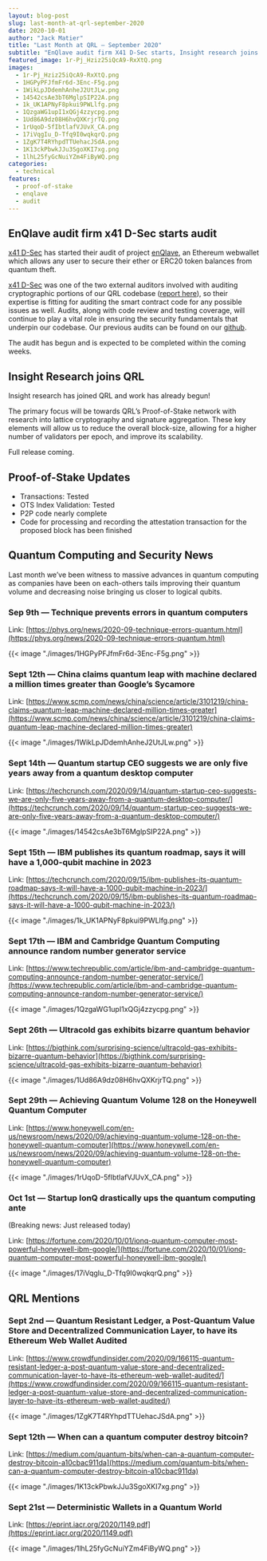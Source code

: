 ```yaml
---
layout: blog-post
slug: last-month-at-qrl-september-2020
date: 2020-10-01
author: "Jack Matier"
title: "Last Month at QRL — September 2020"
subtitle: "EnQlave audit firm X41 D-Sec starts, Insight research joins QRL, Proof-of-Stake Update, Quantum computing/security news, and QRL Mentions"
featured_image: 1r-Pj_Hziz25iQcA9-RxXtQ.png
images:
  - 1r-Pj_Hziz25iQcA9-RxXtQ.png
  - 1HGPyPFJfmFr6d-3Enc-F5g.png
  - 1WikLpJDdemhAnheJ2UtJLw.png
  - 14542csAe3bT6MglpSIP22A.png
  - 1k_UK1APNyF8pkui9PWLlfg.png
  - 1QzgaWG1upI1xQGj4zzycpg.png
  - 1Ud86A9dz08H6hvQXKrjrTQ.png
  - 1rUqoD-5fIbtlafVJUvX_CA.png
  - 17iVqgIu_D-Tfq9I0wqkqrQ.png
  - 1ZgK7T4RYhpdTTUehacJSdA.png
  - 1K13ckPbwkJJu3SgoXKI7xg.png
  - 1lhL25fyGcNuiYZm4FiByWQ.png
categories:
  - technical
features:
  - proof-of-stake
  - enqlave
  - audit
---
```


## EnQlave audit firm x41 D-Sec starts audit

[x41 D-Sec](https://www.x41-dsec.de/) has started their audit of project [enQlave](https://enqlave.io/), an Ethereum webwallet which allows any user to secure their ether or ERC20 token balances from quantum theft.

[x41 D-Sec](https://www.x41-dsec.de/) was one of the two external auditors involved with auditing cryptographic portions of our QRL codebase ([report here](https://github.com/theQRL/audits/blob/master/X41-theQRL-Review-2018-Final-Report.pdf)), so their expertise is fitting for auditing the smart contract code for any possible issues as well. Audits, along with code review and testing coverage, will continue to play a vital role in ensuring the security fundamentals that underpin our codebase. Our previous audits can be found on our [github](https://github.com/theQRL/audits).

The audit has begun and is expected to be completed within the coming weeks.

## Insight Research joins QRL

Insight research has joined QRL and work has already begun!

The primary focus will be towards QRL’s Proof-of-Stake network with research into lattice cryptography and signature aggregation. These key elements will allow us to reduce the overall block-size, allowing for a higher number of validators per epoch, and improve its scalability.

Full release coming.

## Proof-of-Stake Updates

* Transactions: Tested
* OTS Index Validation: Tested
* P2P code nearly complete
* Code for processing and recording the attestation transaction for the proposed block has been finished

## Quantum Computing and Security News

Last month we’ve been witness to massive advances in quantum computing as companies have been on each-others tails improving their quantum volume and decreasing noise bringing us closer to logical qubits.

### Sep 9th — Technique prevents errors in quantum computers

Link: [https://phys.org/news/2020-09-technique-errors-quantum.html](https://phys.org/news/2020-09-technique-errors-quantum.html)

{{< image "./images/1HGPyPFJfmFr6d-3Enc-F5g.png" >}}

### Sept 12th — China claims quantum leap with machine declared a million times greater than Google’s Sycamore

Link: [https://www.scmp.com/news/china/science/article/3101219/china-claims-quantum-leap-machine-declared-million-times-greater](https://www.scmp.com/news/china/science/article/3101219/china-claims-quantum-leap-machine-declared-million-times-greater)

{{< image "./images/1WikLpJDdemhAnheJ2UtJLw.png" >}}

### Sept 14th — Quantum startup CEO suggests we are only five years away from a quantum desktop computer

Link: [https://techcrunch.com/2020/09/14/quantum-startup-ceo-suggests-we-are-only-five-years-away-from-a-quantum-desktop-computer/](https://techcrunch.com/2020/09/14/quantum-startup-ceo-suggests-we-are-only-five-years-away-from-a-quantum-desktop-computer/)

{{< image "./images/14542csAe3bT6MglpSIP22A.png" >}}

### Sept 15th — IBM publishes its quantum roadmap, says it will have a 1,000-qubit machine in 2023

Link: [https://techcrunch.com/2020/09/15/ibm-publishes-its-quantum-roadmap-says-it-will-have-a-1000-qubit-machine-in-2023/](https://techcrunch.com/2020/09/15/ibm-publishes-its-quantum-roadmap-says-it-will-have-a-1000-qubit-machine-in-2023/)

{{< image "./images/1k_UK1APNyF8pkui9PWLlfg.png" >}}

### Sept 17th — IBM and Cambridge Quantum Computing announce random number generator service

Link: [https://www.techrepublic.com/article/ibm-and-cambridge-quantum-computing-announce-random-number-generator-service/](https://www.techrepublic.com/article/ibm-and-cambridge-quantum-computing-announce-random-number-generator-service/)

{{< image "./images/1QzgaWG1upI1xQGj4zzycpg.png" >}}

### Sept 26th — Ultracold gas exhibits bizarre quantum behavior

Link: [https://bigthink.com/surprising-science/ultracold-gas-exhibits-bizarre-quantum-behavior](https://bigthink.com/surprising-science/ultracold-gas-exhibits-bizarre-quantum-behavior)

{{< image "./images/1Ud86A9dz08H6hvQXKrjrTQ.png" >}}

### Sept 29th — Achieving Quantum Volume 128 on the Honeywell Quantum Computer

Link: [https://www.honeywell.com/en-us/newsroom/news/2020/09/achieving-quantum-volume-128-on-the-honeywell-quantum-computer](https://www.honeywell.com/en-us/newsroom/news/2020/09/achieving-quantum-volume-128-on-the-honeywell-quantum-computer)

{{< image "./images/1rUqoD-5fIbtlafVJUvX_CA.png" >}}

### Oct 1st — Startup IonQ drastically ups the quantum computing ante

(Breaking news: Just released today)

Link: [https://fortune.com/2020/10/01/ionq-quantum-computer-most-powerful-honeywell-ibm-google/](https://fortune.com/2020/10/01/ionq-quantum-computer-most-powerful-honeywell-ibm-google/)

{{< image "./images/17iVqgIu_D-Tfq9I0wqkqrQ.png" >}}

## QRL Mentions

### Sept 2nd — Quantum Resistant Ledger, a Post-Quantum Value Store and Decentralized Communication Layer, to have its Ethereum Web Wallet Audited

Link: [https://www.crowdfundinsider.com/2020/09/166115-quantum-resistant-ledger-a-post-quantum-value-store-and-decentralized-communication-layer-to-have-its-ethereum-web-wallet-audited/](https://www.crowdfundinsider.com/2020/09/166115-quantum-resistant-ledger-a-post-quantum-value-store-and-decentralized-communication-layer-to-have-its-ethereum-web-wallet-audited/)

{{< image "./images/1ZgK7T4RYhpdTTUehacJSdA.png" >}}

### Sept 12th — When can a quantum computer destroy bitcoin?

Link: [https://medium.com/quantum-bits/when-can-a-quantum-computer-destroy-bitcoin-a10cbac911da](https://medium.com/quantum-bits/when-can-a-quantum-computer-destroy-bitcoin-a10cbac911da)

{{< image "./images/1K13ckPbwkJJu3SgoXKI7xg.png" >}}

### Sept 21st — Deterministic Wallets in a Quantum World

Link: [https://eprint.iacr.org/2020/1149.pdf](https://eprint.iacr.org/2020/1149.pdf)

{{< image "./images/1lhL25fyGcNuiYZm4FiByWQ.png" >}}